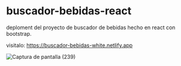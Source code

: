 # buscador-bebidas-react
deploment del proyecto de buscador de bebidas hecho en react con bootstrap.

visitalo: https://buscador-bebidas-white.netlify.app

![Captura de pantalla (239)](https://user-images.githubusercontent.com/91045865/180627866-9e88bec0-94b3-465d-b215-6a9f3c3496b8.png)
